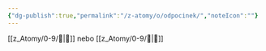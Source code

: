 ```yaml
---
{"dg-publish":true,"permalink":"/z-atomy/o/odpocinek/","noteIcon":""}
---
```


[[z_Atomy/0-9/🪫\|🪫]] nebo [[z_Atomy/0-9/🔋\|🔋]]
